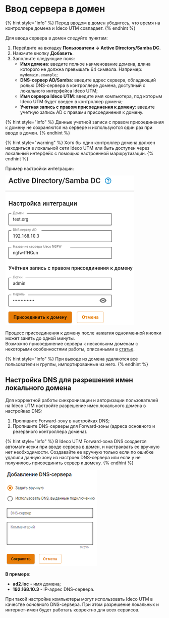 # Ввод сервера в домен

{% hint style="info" %}
Перед вводом в домен убедитесь, что время на контроллере домена и Ideco UTM совпадает.
{% endhint %}

Для ввода сервера в домен следуйте пунктам:

1. Перейдите на вкладку **Пользователи -> Active Directory/Samba DC**.
2. Нажмите кнопку **Добавить**.
3. Заполните следующие поля:
   * **Имя домена**: введите полное наименование домена, длина которого не должна превышать 64 символа. Например: `mydomain.example`;
   * **DNS-сервер AD/Samba**: введите адрес сервера, обладающий ролью DNS-сервера в контроллере домена, доступный с локального интерфейса Ideco UTM;
   * **Имя сервера Ideco UTM**: введите имя компьютера, под которым Ideco UTM будет введен в контроллер домена;
   * **Учетная запись с правом присоединения к домену**: введите учетную запись AD с правами присоединения к домену.

{% hint style="info" %}
Данные учетной записи с правом присоединения к домену не сохраняются на сервере и используются один раз при вводе в домен.
{% endhint %}

{% hint style="warning" %}
Хотя бы один контроллер домена должен находиться в локальной сети Ideco UTM или быть доступен через локальный интерфейс с помощью настроенной маршрутизации.
{% endhint %}

Пример настройки интеграции:

![](/.gitbook/assets/added-ad.png)

Процесс присоединения к домену после нажатия одноименной кнопки может занять до одной минуты.\
Возможно присоединение сервера к нескольким доменам с некоторыми особенностями работы, описанными в [статье](./).

{% hint style="info" %}
При выходе из домена удаляются все пользователи и группы, импортированные из него.
{% endhint %}


## Настройка DNS для разрешения имен локального домена

Для корректной работы синхронизации и авторизации пользователей на Ideco UTM настройте разрешение имен локального домена в настройках DNS:
1. Пропишите Forward-зону в настройках DNS;
2. Пропишите DNS-серверы для Forward-зоны (адреса основного и резервного контроллера домена).

{% hint style="info" %}
В Ideco UTM Forward-зона DNS создается автоматически при вводе сервера в домен, и настраивать ее вручную нет необходимости. Создавайте ее вручную только если по ошибке удалили данную зону из настроек DNS-сервера или если у не получилось присоединить сервер к домену.
{% endhint %}

![](/.gitbook/assets/dns.png)

**В примере:**

* **ad2.loc** - имя домена;
* **192.168.10.3** - IP-адрес DNS-cервера.

При такой настройке компьютеры могут использовать Ideco UTM в качестве основного DNS-сервера. При этом разрешение локальных и интернет-имен будет работать корректно для всех сервисов.